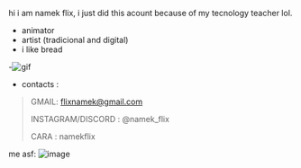 hi i am namek flix, i just did this acount because of my tecnology teacher lol.

- animator
- artist (tradicional and digital)
- i like bread

-![gif](https://media1.tenor.com/m/6Dy8bQJuB3YAAAAC/falling-bread-bread.gif)
- contacts :

>GMAIL: flixnamek@gmail.com
>
>INSTAGRAM/DISCORD : @namek_flix
>
>CARA : namekflix

me asf:
![image](https://github.com/user-attachments/assets/29379985-9252-4cae-a1b2-b3e42cd50b82)
